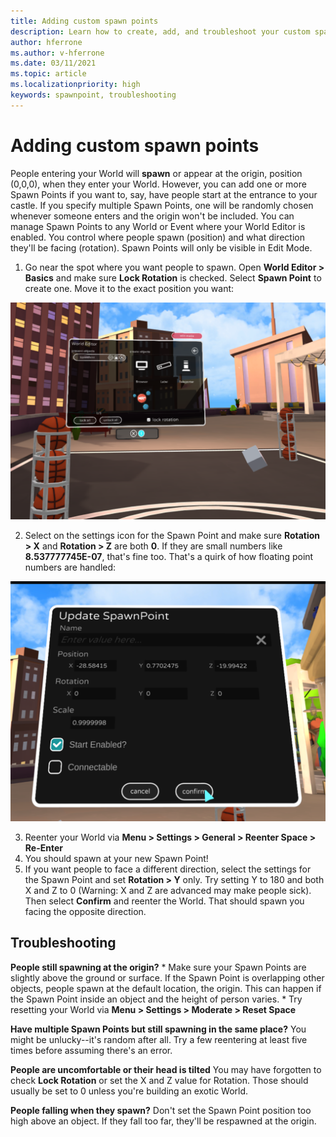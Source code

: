 ```yaml
---
title: Adding custom spawn points
description: Learn how to create, add, and troubleshoot your custom spawn points to AltspaceVR.
author: hferrone
ms.author: v-hferrone
ms.date: 03/11/2021
ms.topic: article
ms.localizationpriority: high
keywords: spawnpoint, troubleshooting
---
```


# Adding custom spawn points

People entering your World will **spawn** or appear at the origin, position (0,0,0), when they enter your World. However, you can add one or more Spawn Points if you want to, say, have people start at the entrance to your castle. If you specify multiple Spawn Points, one will be randomly chosen whenever someone enters and the origin won't be included. You can manage Spawn Points to any World or Event where your World Editor is enabled. You control where people spawn (position) and what direction they'll be facing (rotation). Spawn Points will only be visible in Edit Mode. 

1. Go near the spot where you want people to spawn. Open **World Editor > Basics** and make sure **Lock Rotation** is checked. Select **Spawn Point** to create one. Move it to the exact position you want:

![World editor basics window open](images/spawn-points-img-01.png)

2. Select on the settings icon for the Spawn Point and make sure **Rotation > X** and **Rotation > Z** are both **0**. If they are small numbers like **8.537777745E-07**, that's fine too. That's a quirk of how floating point numbers are handled:

![Update spawn points in world editor settings](images/spawn-points-img-02.png)

3. Reenter your World via **Menu > Settings > General > Reenter Space > Re-Enter**
4. You should spawn at your new Spawn Point!
5. If you want people to face a different direction, select the settings for the Spawn Point and set **Rotation > Y** only. Try setting Y to 180 and both X and Z to 0 (Warning: X and Z are advanced may make people sick). Then select **Confirm** and reenter the World. That should spawn you facing the opposite direction. 

## Troubleshooting

**People still spawning at the origin?**
    * Make sure your Spawn Points are slightly above the ground or surface. If the Spawn Point is overlapping other objects, people spawn at the default location, the origin. This can happen if the Spawn Point inside an object and the height of person varies. 
    * Try resetting your World via **Menu > Settings > Moderate > Reset Space**

**Have multiple Spawn Points but still spawning in the same place?**
You might be unlucky--it's random after all. Try a few reentering at least five times before assuming there's an error. 

**People are uncomfortable or their head is tilted**
You may have forgotten to check **Lock Rotation** or set the X and Z value for Rotation. Those should usually be set to 0 unless you're building an exotic World. 

**People falling when they spawn?**
Don't set the Spawn Point position too high above an object. If they fall too far, they'll be respawned at the origin.